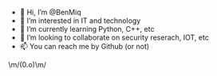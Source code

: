 - 👋 Hi, I’m @BenMiq
- 👀 I’m interested in IT and technology
- 🌱 I’m currently learning Python, C++, etc
- 💞️ I’m looking to collaborate on security reserach, IOT, etc
- 📫 You can reach me by Github (or not)

\m/(0.o)\m/

<!---
BenMiq/BenMiq is a ✨ special ✨ repository because its `README.md` (this file) appears on your GitHub profile.
You can click the Preview link to take a look at your changes.
--->
